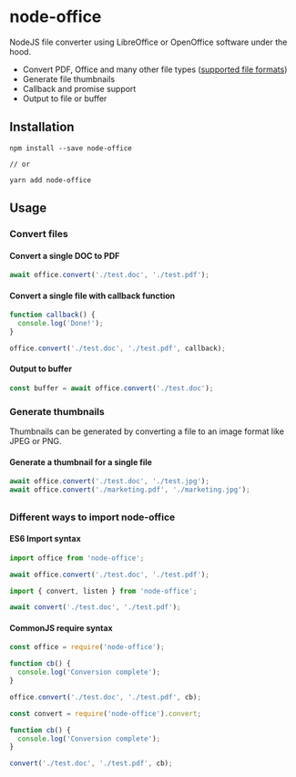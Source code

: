 # node-office
NodeJS file converter using LibreOffice or OpenOffice software under the hood.

- Convert PDF, Office and many other file types ([supported file formats](https://en.wikipedia.org/wiki/LibreOffice#Supported_file_formats))
- Generate file thumbnails
- Callback and promise support
- Output to file or buffer

## Installation
```
npm install --save node-office

// or

yarn add node-office
```

## Usage

### Convert files

#### Convert a single DOC to PDF
```js
await office.convert('./test.doc', './test.pdf');
```

#### Convert a single file with callback function
```js
function callback() {
  console.log('Done!');
}

office.convert('./test.doc', './test.pdf', callback);
```

#### Output to buffer
```js
const buffer = await office.convert('./test.doc');
```

### Generate thumbnails

Thumbnails can be generated by converting a file to an image format like JPEG or PNG.

#### Generate a thumbnail for a single file
```js
await office.convert('./test.doc', './test.jpg');
await office.convert('./marketing.pdf', './marketing.jpg');
```

##

### Different ways to import node-office

#### ES6 Import syntax
```js
import office from 'node-office';

await office.convert('./test.doc', './test.pdf');
```
```js
import { convert, listen } from 'node-office';

await convert('./test.doc', './test.pdf');
```

#### CommonJS require syntax
```js
const office = require('node-office');

function cb() {
  console.log('Conversion complete');
}

office.convert('./test.doc', './test.pdf', cb);
```
```js
const convert = require('node-office').convert;

function cb() {
  console.log('Conversion complete');
}

convert('./test.doc', './test.pdf', cb);
```
